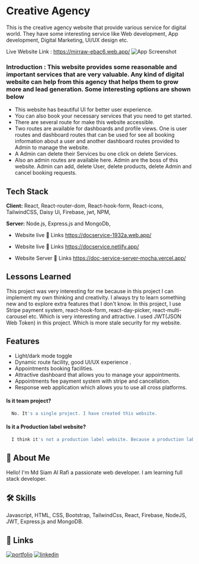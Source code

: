 # Creative Agency

This is the creative agency website that provide various service for digital world. They have some interesting service like Web development, App development, Digital Marketing, UI/UX design etc.


Live Website Link : https://mirraw-ebac6.web.app/
![App Screenshot](https://i.ibb.co/HKthxcz/home1.png)

### Introduction : This website provides some reasonable and important services that are very valuable. Any kind of digital website can help from this agency that helps them to grow more and lead generation. Some interesting options are shown below


* This website has beautiful UI for better user experience.
* You can also book your necessary services that you need to get started.
* There are several route for make this website accessible.
* Two routes are available for dashboards and profile views. One is user routes and dashboard routes that can be used for see all booking information about a user and another dashboard routes provided to Admin to manage the website.
* A Admin can delete their Services bu one click on delete Services.
* Also an admin routes are available here. Admin are the boss of this website. Admin can add, delete  User, delete products, delete  Admin and cancel booking requests.




## Tech Stack


**Client:** React, React-router-dom, React-hook-form, React-icons, TailwindCSS, Daisy Ui, Firebase, jwt, NPM,

**Server:** Node.js, Express.js and MongoDb,


* Website live 🔗 Links https://docservice-1932a.web.app/
* Website live 🔗 Links https://docservice.netlify.app/

* Website Server 🔗 Links https://doc-service-server-mocha.vercel.app/


## Lessons Learned

This project was very interesting for me because in this project I can implement my own thinking and creativity. I always try to learn something new and to explore extra features that I don't know. In this project, I use Stripe payment system, react-hook-form, react-day-picker, react-multi-carousel etc. Which is very interesting and attractive. I used JWT(JSON Web Token) in this project. Which is more stale security for my website.


## Features

- Light/dark mode toggle
- Dynamic route facility, good UI/UX experience .
- Appointments booking facilities.
- Attractive dashboard that allows you to manage your appointments.
- Appointments fee payment system with stripe and cancellation.
- Response web application which allows you to use all cross platforms.

#### Is it team project?

```bash
  No. It's a single project. I have created this website.
```

#### Is it a Production label website?

```bash
  I think it's not a production label website. Because a production label website need some extra features and ability to get best output. But there are not available this ability.
```


## 🚀 About Me
Hello! I'm Md Siam Al Rafi a passionate web developer. I am learning full stack developer.

## 🛠 Skills
Javascript, HTML, CSS, Bootstrap, TailwindCss, React, Firebase, NodeJS, JWT, Express.js and MongoDB.

## 🔗 Links
[![portfolio](https://img.shields.io/badge/my_portfolio-000?style=for-the-badge&logo=ko-fi&logoColor=white)](https://siamalrafi.netlify.app/)
[![linkedin](https://img.shields.io/badge/linkedin-0A66C2?style=for-the-badge&logo=linkedin&logoColor=white)](https://www.linkedin.com/in/siamalrafi0//)
